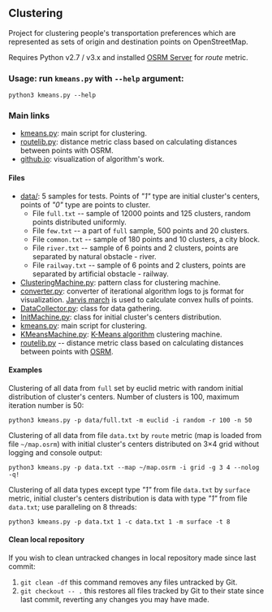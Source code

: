 ## Clustering

Project for clustering people's transportation preferences which are
represented as sets of origin and destination points on OpenStreetMap.

Requires Python v2.7 / v3.x and installed
[OSRM Server](https://github.com/Project-OSRM/osrm-backend/) for *route*
metric.

### Usage: run `kmeans.py` with `--help` argument:

    python3 kmeans.py --help

### Main links
- [kmeans.py](/kmeans.py): main script for clustering.
- [routelib.py](/routelib.py): distance metric class based on calculating
  distances between points with OSRM.
- [github.io](http://vstu-cad-stuff.github.io/clustering): visualization of
  algorithm's work.

#### Files
- [data/](/data/): 5 samples for tests. Points of *"1"* type are initial
  cluster's centers, points of *"0"* type are points to cluster.
    + File `full.txt` -- sample of 12000 points and 125 clusters, random
    points distributed uniformly.
    + File `few.txt` -- a part of `full` sample, 500 points and 20 clusters.
    + File `common.txt` -- sample of 180 points and 10 clusters, a city block.
    + File `river.txt` -- sample of 6 points and 2 clusters, points are
    separated by natural obstacle - river.
    + File `railway.txt` -- sample of 6 points and 2 clusters, points are
    separated by artificial obstacle - railway.
- [ClusteringMachine.py](/ClusteringMachine.py): pattern class for clustering
  machine.
- [converter.py](/converter.py): converter of iterational algorithm logs to js
  format for visualization.
  [Jarvis march](https://en.wikipedia.org/wiki/Gift_wrapping_algorithm) is
  used to calculate convex hulls of points.
- [DataCollector.py](/DataCollector.py): class for data gathering.
- [InitMachine.py](/InitMachine.py): class for initial cluster's centers
  distribution.
- [kmeans.py](/kmeans.py): main script for clustering.
- [KMeansMachine.py](/KMeansMachine.py):
  [K-Means algorithm](https://en.wikipedia.org/wiki/K-means_clustering)
  clustering machine.
- [routelib.py](/routelib.py) -- distance metric class based on calculating
  distances between points with
  [OSRM](https://github.com/Project-OSRM/osrm-backend/).

#### Examples
Clustering of all data from `full` set by euclid metric with random initial
distribution of cluster's centers. Number of clusters is 100, maximum iteration
number is 50:

    python3 kmeans.py -p data/full.txt -m euclid -i random -r 100 -n 50

Clustering of all data from file `data.txt` by `route` metric (map is loaded
from file `~/map.osrm`) with initial cluster's centers distributed on 3×4 grid
without logging and console output:

    python3 kmeans.py -p data.txt --map ~/map.osrm -i grid -g 3 4 --nolog -q!

Clustering of all data types except type *"1"* from file `data.txt` by
`surface` metric, initial cluster's centers distribution is data with type
*"1"* from file `data.txt`; use paralleling on 8 threads:

    python3 kmeans.py -p data.txt 1 -c data.txt 1 -m surface -t 8

#### Clean local repository

If you wish to clean untracked changes in local repository made since last commit:

1. `git clean -df` this command removes any files untracked by Git.
2. `git checkout -- .` this restores all files tracked by Git to their state since last commit, reverting any changes you may have made.
